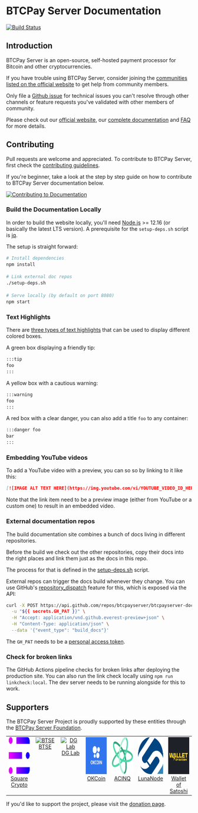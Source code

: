 # BTCPay Server Documentation

[![Build Status](https://github.com/btcpayserver/btcpayserver-doc/workflows/Node%20CI/badge.svg)](https://github.com/btcpayserver/btcpayserver-doc/actions?query=workflow%3A%22Node+CI%22)

## Introduction

BTCPay Server is an open-source, self-hosted payment processor for Bitcoin and other cryptocurrencies.

If you have trouble using BTCPay Server, consider joining the [communities listed on the official website](https://btcpayserver.org/#communityCTA) to get help from community members.

Only file a [Github issue](https://github.com/btcpayserver/btcpayserver/issues) for technical issues you can't resolve through other channels or feature requests you've validated with other members of community.

Please check out our [official website](https://btcpayserver.org/), our [complete documentation](https://github.com/btcpayserver/btcpayserver-doc) and [FAQ](https://github.com/btcpayserver/btcpayserver-doc/tree/master/FAQ#btcpay-frequently-asked-questions-and-common-issues) for more details.

## Contributing

Pull requests are welcome and appreciated. To contribute to BTCPay Server, first check the [contributing guidelines](docs/Contribute.md).

If you're beginner, take a look at the step by step guide on how to contribute to BTCPay Server documentation below.

[![Contributing to Documentation](https://img.youtube.com/vi/bSDROcdSSWw/mqdefault.jpg)](https://www.youtube.com/watch?v=bSDROcdSSWw "How BTCPay Server Works")

### Build the Documentation Locally

In order to build the website locally, you'll need [Node.js](https://nodejs.org/) >= 12.16 (or basically the latest LTS version).
A prerequisite for the `setup-deps.sh` script is [jq](https://stedolan.github.io/jq/).

The setup is straight forward:

```bash
# Install dependencies
npm install

# Link external doc repos
./setup-deps.sh

# Serve locally (by default on port 8080)
npm start
```

### Text Highlights

There are [three types of text highlights](https://vuepress.vuejs.org/guide/markdown.html#custom-containers) that can be used to display different colored boxes.

A green box displaying a friendly tip:

```md
:::tip
foo
:::
```

A yellow box with a cautious warning:

```md
:::warning
foo
:::
```

A red box with a clear danger, you can also add a title `foo` to any container:

```md
:::danger foo
bar
:::
```

### Embedding YouTube videos

To add a YouTube video with a preview, you can so so by linking to it like this:

```md
[![IMAGE ALT TEXT HERE](https://img.youtube.com/vi/YOUTUBE_VIDEO_ID_HERE/mqdefault.jpg)](https://www.youtube.com/watch?v=YOUTUBE_VIDEO_ID_HERE)
```

Note that the link item need to be a preview image (either from YouTube or a custom one) to result in an embedded video.

### External documentation repos

The build documentation site combines a bunch of docs living in different repositories.

Before the build we check out the other repositories, copy their docs into the right places and link them just as the docs in this repo.

The process for that is defined in the [setup-deps.sh](./setup-deps.sh) script.

External repos can trigger the docs build whenever they change.
You can use GitHub's [repository_dispatch](https://help.github.com/en/actions/reference/events-that-trigger-workflows#external-events-repository_dispatch) feature for this, which is exposed via the API:

```sh
curl -X POST https://api.github.com/repos/btcpayserver/btcpayserver-doc/dispatches \
  -u "${{ secrets.GH_PAT }}" \
  -H "Accept: application/vnd.github.everest-preview+json" \
  -H "Content-Type: application/json" \
  --data '{"event_type": "build_docs"}'
```

The `GH_PAT` needs to be a [personal access token](https://help.github.com/en/actions/reference/events-that-trigger-workflows#triggering-new-workflows-using-a-personal-access-token).

### Check for broken links

The GitHub Actions pipeline checks for broken links after deploying the production site.
You can also run the link check locally using `npm run linkcheck:local`.
The dev server needs to be running alongside for this to work.

## Supporters

The BTCPay Server Project is proudly supported by these entities through the [BTCPay Server Foundation](https://foundation.btcpayserver.org/).

<table>
  <tbody>
    <tr>
      <td align="center" valign="top" width="14.285714285714285714285714285714%">
        <a href="https://twitter.com/sqcrypto" target="_blank">
          <img  src="https://raw.githubusercontent.com/btcpayserver/btcpayserver/master/BTCPayServer/wwwroot/img/squarecrypto.svg?sanitize=true" alt="Square Crypto" height=100>
          <br/>
          <span>Square Crypto</span>
        </a>
      </td>
      <td align="center" valign="top" width="14.285714285714285714285714285714%">
        <a href="https://www.btse.com" target="_blank">
          <img  src="https://raw.githubusercontent.com/btcpayserver/btcpayserver/master/BTCPayServer/wwwroot/img/btse.svg?sanitize=trueg" alt="BTSE" height=100>
          <br/>
          <span>BTSE</span>
        </a>
      </td>
      <td align="center" valign="top" width="14.285714285714285714285714285714%">
        <a href="https://www.dglab.com/en/" target="_blank">
          <img  src="https://raw.githubusercontent.com/btcpayserver/btcpayserver/master/BTCPayServer/wwwroot/img/dglab.svg?sanitize=true" alt="DG Lab" height=100>
          <br/>
          <span>DG Lab</span>
        </a>
      </td>
      <td align="center" valign="top" width="14.285714285714285714285714285714%">
        <a href="https://www.okcoin.com//" target="_blank">
          <img  src="https://raw.githubusercontent.com/btcpayserver/btcpayserver/master/BTCPayServer/wwwroot/img/okcoin.svg?sanitize=true" alt="DG Lab" height=100>
          <br/>
          <span>OKCoin</span>
        </a>
      </td>
      <td align="center" valign="top" width="14.285714285714285714285714285714%">
        <a href="https://acinq.co/" target="_blank">
          <img  src="https://raw.githubusercontent.com/btcpayserver/btcpayserver/master/BTCPayServer/wwwroot/img/acinq-logo.svg?sanitize=true" alt="ACINQ" height=100>
          <br/>
          <span>ACINQ</span>
        </a>
      </td>
      <td align="center" valign="top" width="14.285714285714285714285714285714%">
        <a href="https://www.lunanode.com" target="_blank">
          <img  src="https://raw.githubusercontent.com/btcpayserver/btcpayserver/master/BTCPayServer/wwwroot/img/lunanode.svg?sanitize=true" alt="LunaNode" height=100>
          <br/>
          <span>LunaNode</span>
        </a>
      </td>
      <td align="center" valign="top" width="14.285714285714285714285714285714%">
        <a href="https://walletofsatoshi.com/" target="_blank">
          <img  src="https://raw.githubusercontent.com/btcpayserver/btcpayserver/master/BTCPayServer/wwwroot/img/walletofsatoshi.svg?sanitize=true" alt="Wallet of Satoshi" height=100>
          <br/>
          <span>Wallet of Satoshi</span>
        </a>
      </td>
    </tr>
  </tbody>
</table>

If you'd like to support the project, please visit the [donation page](https://btcpayserver.org/donate/).
